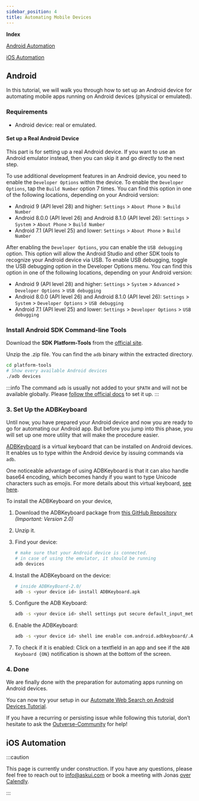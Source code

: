 ```yaml
---
sidebar_position: 4
title: Automating Mobile Devices
---
```

**Index**

[Android Automation](#android)

[iOS Automation](#ios-automation)

## Android

In this tutorial, we will walk you through how to set up an Android device for automating mobile apps running on Android devices (physical or emulated).

### Requirements
- Android device: real or emulated.

#### Set up a Real Android Device
This part is for setting up a real Android device. If you want to use an Android emulator instead, then you can skip it and go directly to the next step.

To use additional development features in an Android device, you need to enable the `Developer Options` within the device. To enable the `Developer Options`, tap the `Build Number` option 7 times. You can find this option in one of the following locations, depending on your Android version:

- Android 9 (API level 28) and higher: `Settings` > `About Phone` > `Build Number`
- Android 8.0.0 (API level 26) and Android 8.1.0 (API level 26): `Settings` > `System` > `About Phone` > `Build Number`
- Android 7.1 (API level 25) and lower: `Settings` > `About Phone` > `Build Number`

After enabling the `Developer Options`, you can enable the `USB debugging` option. This option will allow the Android Studio and other SDK tools to recognize your Android device via USB. To enable USB debugging, toggle the USB debugging option in the Developer Options menu. You can find this option in one of the following locations, depending on your Android version:

- Android 9 (API level 28) and higher: `Settings` > `System` > `Advanced` > `Developer Options` > `USB debugging`
- Android 8.0.0 (API level 26) and Android 8.1.0 (API level 26): `Settings` > `System` > `Developer Options` > `USB debugging`
- Android 7.1 (API level 25) and lower: `Settings` > `Developer Options` > `USB debugging`

### Install Android SDK Command-line Tools
Download the **SDK Platform-Tools** from the [official site](https://developer.android.com/studio/releases/platform-tools).

Unzip the .zip file. You can find the `adb` binary within the extracted directory.

```bash
cd platform-tools
# Show every available Android devices
./adb devices
```

:::info
The command `adb` is usually not added to your `$PATH` and will not be available globally. Please [follow the official docs](https://developer.android.com/tools#environment-variables) to set it up.
:::

### 3. Set Up the ADBKeyboard

Until now, you have prepared your Android device and now you are ready to go for automating our Android app. But before you jump into this phase, you will set up one more utility that will make the procedure easier.

[ADBKeyboard](https://github.com/senzhk/ADBKeyBoard) is a virtual keyboard that can be installed on Android devices. It enables us to type within the Android device by issuing commands via `adb`.

One noticeable advantage of using ADBKeyboard is that it can also handle base64 encoding, which becomes handy if you want to type Unicode characters such as emojis. For more details about this virtual keyboard, [see here](https://github.com/senzhk/ADBKeyBoard/blob/master/README.md).

To install the ADBKeyboard on your device,

1. Download the ADBKeyboard package from [this GitHub Repository](https://github.com/senzhk/ADBKeyBoard/releases/tag/v2.0) *(Important: Version 2.0)*
2. Unzip it.
3. Find your device:

    ```bash
    # make sure that your Android device is connected.
    # in case of using the emulator, it should be running
    adb devices
    ```
    
4. Install the ADBKeyboard on the device:

    ```bash
    # inside ADBKeyBoard-2.0/
    adb -s <your device id> install ADBKeyboard.apk
    ```
    
5. Configure the ADB Keyboard:

    ```bash
    adb -s <your device id> shell settings put secure default_input_method com.android.adbkeyboard/.AdbIME
    ```
    
6. Enable the ADBKeyboard:

    ```bash
    adb -s <your device id> shell ime enable com.android.adbkeyboard/.AdbIME
    ```
    
7. To check if it is enabled:
Click on a textfield in an app and see if the `ADB Keyboard {ON}` notification is shown at the bottom of the screen.

### 4. Done

We are finally done with the preparation for automating apps running on Android devices.

You can now try your setup in our [Automate Web Search on Android Devices Tutorial](../06-Tutorials/android-search-in-browser.md).

If you have a recurring or persisting issue while following this tutorial, don’t hesitate to ask the [Outverse-Community](https://app.outverse.com/askui/community/home) for help!

## iOS Automation

:::caution

This page is currently under construction. If you have any questions, please feel free to reach out to info@askui.com or book a meeting with Jonas [over Calendly](https://calendly.com/jonas-menesklou/digital-get-to-know).

:::
